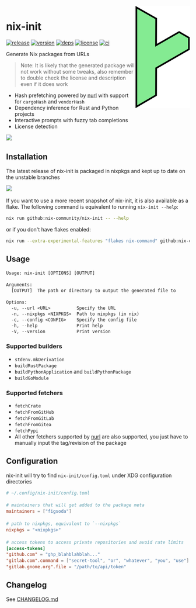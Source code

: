 <img src="assets/logo.svg" align="right" height="280">

# nix-init

[![release](https://img.shields.io/github/v/release/nix-community/nix-init?logo=github&style=flat-square)](https://github.com/nix-community/nix-init/releases)
[![version](https://img.shields.io/crates/v/nix-init?logo=rust&style=flat-square)](https://crates.io/crates/nix-init)
[![deps](https://deps.rs/repo/github/nix-community/nix-init/status.svg?style=flat-square&compact=true)](https://deps.rs/repo/github/nix-community/nix-init)
[![license](https://img.shields.io/badge/license-MPL--2.0-blue?style=flat-square)](https://www.mozilla.org/en-US/MPL/2.0)
[![ci](https://img.shields.io/github/actions/workflow/status/nix-community/nix-init/ci.yml?label=ci&logo=github-actions&style=flat-square)](https://github.com/nix-community/nix-init/actions?query=workflow:ci)

Generate Nix packages from URLs

> Note: It is likely that the generated package will not work without some tweaks, also remember to double check the license and description even if it does work

- Hash prefetching powered by [nurl] with support for `cargoHash` and `vendorHash`
- Dependency inference for Rust and Python projects
- Interactive prompts with fuzzy tab completions
- License detection

![](https://user-images.githubusercontent.com/40620903/226211877-2d583d09-4fbc-4869-8248-6166edde21cc.gif)

## Installation

The latest release of nix-init is packaged in nixpkgs and kept up to date on the unstable branches

![](https://repology.org/badge/vertical-allrepos/nix-init.svg)

If you want to use a more recent snapshot of nix-init, it is also available as a flake.
The following command is equivalent to running `nix-init --help`:

```bash
nix run github:nix-community/nix-init -- --help
```

or if you don't have flakes enabled:

```bash
nix run --extra-experimental-features "flakes nix-command" github:nix-community/nix-init -- --help
```

## Usage

```
Usage: nix-init [OPTIONS] [OUTPUT]

Arguments:
  [OUTPUT]  The path or directory to output the generated file to

Options:
  -u, --url <URL>          Specify the URL
  -n, --nixpkgs <NIXPKGS>  Path to nixpkgs (in nix)
  -c, --config <CONFIG>    Specify the config file
  -h, --help               Print help
  -V, --version            Print version
```

### Supported builders

- `stdenv.mkDerivation`
- `buildRustPackage`
- `buildPythonApplication` and `buildPythonPackage`
- `buildGoModule`

### Supported fetchers

- `fetchCrate`
- `fetchFromGitHub`
- `fetchFromGitLab`
- `fetchFromGitea`
- `fetchPypi`
- All other fetchers supported by [nurl] are also supported, you just have to manually input the tag/revision of the package

## Configuration

nix-init will try to find `nix-init/config.toml` under XDG configuration directories

```toml
# ~/.config/nix-init/config.toml

# maintainers that will get added to the package meta
maintainers = ["figsoda"]

# path to nixpkgs, equivalent to `--nixpkgs`
nixpkgs = "<nixpkgs>"

# access tokens to access private repositories and avoid rate limits
[access-tokens]
"github.com" = "ghp_blahblahblah..."
"gitlab.com".command = ["secret-tool", "or", "whatever", "you", "use"]
"gitlab.gnome.org".file = "/path/to/api/token"
```

## Changelog

See [CHANGELOG.md](CHANGELOG.md)

[nurl]: https://github.com/nix-community/nurl
